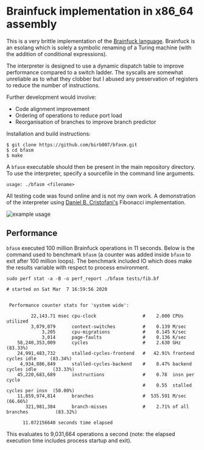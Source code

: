 # Brainfuck implementation in x86_64 assembly

This is a very brittle implementation of the [Brainfuck language](https://github.com/brain-lang/brainfuck/blob/master/brainfuck.md). Brainfuck is an esolang which is solely a symbolic renaming of a Turing machine (with the addition of conditional expressions).

The interpreter is designed to use a dynamic dispatch table to improve performance compared to a switch ladder. The syscalls are somewhat unreliable as to what they clobber but I abused any preservation of registers to reduce the number of instructions.

Further development would involve:
- Code alignment improvement
- Ordering of operations to reduce port load
- Reorganisation of branches to improve branch predictor

Installation and build instructions:
```
$ git clone https://github.com/birb007/bfasm.git
$ cd bfasm
$ make
```

A `bfasm` executable should then be present in the main repository directory. To use the interpreter, specify a sourcefile in the command line arguments.
```
usage: ./bfasm <filename>
```

All testing code was found online and is not my own work. A demonstration of the interpreter using [Daniel B. Cristofani's](http://www.hevanet.com/cristofd/brainfuck/) Fibonacci implementation.

![example usage](https://raw.githubusercontent.com/birb007/bfasm/master/demo/demo.png)

## Performance

`bfasm` executed 100 million Brainfuck operations in 11 seconds. Below is the command used to benchmark `bfasm` (a counter was added inside `bfasm` to exit after 100 million loops). The benchmark included IO which does make the results variable with respect to process environment.

`sudo perf stat -a -B -o perf_report ./bfasm tests/fib.bf`

```
# started on Sat Mar  7 16:59:56 2020


 Performance counter stats for 'system wide':

         22,143.71 msec cpu-clock                 #    2.000 CPUs utilized
         3,079,079      context-switches          #    0.139 M/sec
             3,205      cpu-migrations            #    0.145 K/sec
             3,014      page-faults               #    0.136 K/sec
    58,240,353,009      cycles                    #    2.630 GHz                      (83.33%)
    24,991,483,732      stalled-cycles-frontend   #   42.91% frontend cycles idle     (83.34%)
     4,934,886,849      stalled-cycles-backend    #    8.47% backend cycles idle      (33.33%)
    45,220,683,689      instructions              #    0.78  insn per cycle
                                                  #    0.55  stalled cycles per insn  (50.00%)
    11,859,974,814      branches                  #  535.591 M/sec                    (66.66%)
       321,981,384      branch-misses             #    2.71% of all branches          (83.32%)

      11.072156640 seconds time elapsed
```

This evaluates to 9,031,664 operations a second (note: the elapsed execution time includes process startup and exit).
